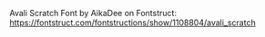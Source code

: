 Avali Scratch Font by AikaDee on Fontstruct: https://fontstruct.com/fontstructions/show/1108804/avali_scratch
